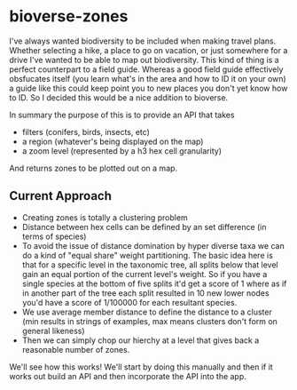 # bioverse-zones

I've always wanted biodiversity to be included when making travel plans. Whether selecting a hike, a place to go on vacation, or just somewhere for a drive I've wanted to be able to map out biodiversity. This kind of thing is a perfect counterpart to a field guide. Whereas a good field guide effectively obsfucates itself (you learn what's in the area and how to ID it on your own) a guide like this could keep point you to new places you don't yet know how to ID. So I decided this would be a nice addition to bioverse.

In summary the purpose of this is to provide an API that takes
- filters (conifers, birds, insects, etc)
- a region (whatever's being displayed on the map)
- a zoom level (represented by a h3 hex cell granularity) 

And returns zones to be plotted out on a map.

## Current Approach
- Creating zones is totally a clustering problem
- Distance between hex cells can be defined by an set difference (in terms of species)
- To avoid the issue of distance domination by hyper diverse taxa we can do a kind of "equal share" weight partitioning. The basic idea here is that for a specific level in the taxonomic tree, all splits below that level gain an equal portion of the current level's weight. So if you have a single species at the bottom of five splits it'd get a score of 1 where as if in another part of the tree each split resulted in 10 new lower nodes you'd have a score of 1/100000 for each resultant species. 
- We use average member distance to define the distance to a cluster (min results in strings of examples, max means clusters don't form on general likeness)
- Then we can simply chop our hierchy at a level that gives back a reasonable number of zones.

We'll see how this works! We'll start by doing this manually and then if it works out build an API and then incorporate the API into the app.
